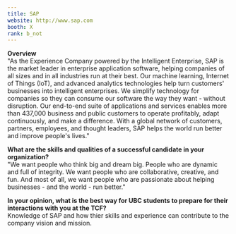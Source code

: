 ```yaml
---
title: SAP
website: http://www.sap.com
booth: X
rank: b_not
---
```

**Overview**  
"As the Experience Company powered by the Intelligent Enterprise, SAP is the market leader in enterprise application software, helping companies of all sizes and in all industries run at their best. Our machine learning, Internet of Things (IoT), and advanced analytics technologies help turn customers' businesses into intelligent enterprises.  We simplify technology for companies so they can consume our software the way they want - without disruption. Our end-to-end suite of applications and services enables more than 437,000 business and public customers to operate profitably, adapt continuously, and make a difference. With a global network of customers, partners, employees, and thought leaders, SAP helps the world run better and improve people's lives."
  
**What are the skills and qualities of a successful candidate in your organization?**  
"We want people who think big and dream big. People who are dynamic and full of integrity. We want people who are collaborative, creative, and fun. And most of all, we want people who are passionate about helping businesses - and the world - run better."
  
**In your opinion, what is the best way for UBC students to prepare for their interactions with you at the TCF?**  
Knowledge of SAP and how thier skills and experience can contribute to the company vision and mission.
